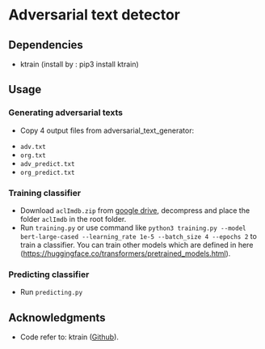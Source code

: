 # Adversarial text detector

## Dependencies

* ktrain (install by : pip3 install ktrain)

## Usage
### Generating adversarial texts

* Copy 4 output files from adversarial_text_generator:
- `adv.txt`
- `org.txt`
- `adv_predict.txt`
- `org_predict.txt`
	
### Training classifier
* Download `aclImdb.zip` from [google drive](https://drive.google.com/open?id=1YdndNH0RE6BEpg04HtK6VWemYrowWzvA), decompress and place the folder `aclImdb` in the root folder.
* Run `training.py` or use command like `python3 training.py --model bert-large-cased --learning_rate 1e-5 --batch_size 4 --epochs 2` to train a classifier. You can train other models which are defined in here (https://huggingface.co/transformers/pretrained_models.html).

### Predicting classifier
* Run `predicting.py`

##  Acknowledgments

- Code refer to: ktrain ([Github](https://github.com/amaiya/ktrain)).

